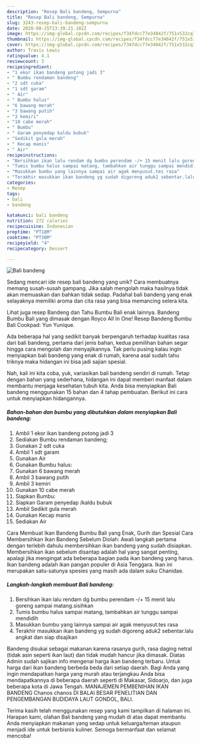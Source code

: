```yaml
---
description: "Resep Bali bandeng, Sempurna"
title: "Resep Bali bandeng, Sempurna"
slug: 3243-resep-bali-bandeng-sempurna
date: 2020-08-25T13:39:21.102Z
image: https://img-global.cpcdn.com/recipes/f34fdcc77e34842f/751x532cq70/bali-bandeng-foto-resep-utama.jpg
thumbnail: https://img-global.cpcdn.com/recipes/f34fdcc77e34842f/751x532cq70/bali-bandeng-foto-resep-utama.jpg
cover: https://img-global.cpcdn.com/recipes/f34fdcc77e34842f/751x532cq70/bali-bandeng-foto-resep-utama.jpg
author: Travis Lewis
ratingvalue: 4.1
reviewcount: 3
recipeingredient:
- "1 ekor ikan bandeng potong jadi 3"
- " Bumbu rendaman bandeng"
- "2 sdt cuka"
- "1 sdt garam"
- " Air"
- " Bumbu halus"
- "6 bawang merah"
- "3 bawang putih"
- "3 kemiri"
- "10 cabe merah"
- " Bumbu"
- " Garam penyedap kaldu bubuk"
- "Sedikit gula merah"
- " Kecap manis"
- " Air"
recipeinstructions:
- "Bersihkan ikan lalu rendam dg bumbu perendam -/+ 15 menit lalu goreng sampai matang.sisihkan"
- "Tumis bumbu halus sampai matang, tambahkan air tunggu sampai mendidih"
- "Masukkan bumbu yang lainnya sampai air agak menyusut.tes rasa"
- "Terakhir masukkan ikan bandeng yg sudah digoreng aduk2 sebentar.lalu angkat dan siap disajikan"
categories:
- Resep
tags:
- bali
- bandeng

katakunci: bali bandeng 
nutrition: 272 calories
recipecuisine: Indonesian
preptime: "PT18M"
cooktime: "PT30M"
recipeyield: "4"
recipecategory: Dessert

---
```



![Bali bandeng](https://img-global.cpcdn.com/recipes/f34fdcc77e34842f/751x532cq70/bali-bandeng-foto-resep-utama.jpg)

Sedang mencari ide resep bali bandeng yang unik? Cara membuatnya memang susah-susah gampang. Jika salah mengolah maka hasilnya tidak akan memuaskan dan bahkan tidak sedap. Padahal bali bandeng yang enak selayaknya memiliki aroma dan cita rasa yang bisa memancing selera kita.

Lihat juga resep Bandeng dan Tahu Bumbu Bali enak lainnya. Bandeng Bumbu Bali yang dimasak dengan Royco All In One! Resep Bandeng Bumbu Bali Cookpad: Yun Yunique.

Ada beberapa hal yang sedikit banyak berpengaruh terhadap kualitas rasa dari bali bandeng, pertama dari jenis bahan, kedua pemilihan bahan segar hingga cara mengolah dan menyajikannya. Tak perlu pusing kalau ingin menyiapkan bali bandeng yang enak di rumah, karena asal sudah tahu triknya maka hidangan ini bisa jadi sajian spesial.


Nah, kali ini kita coba, yuk, variasikan bali bandeng sendiri di rumah. Tetap dengan bahan yang sederhana, hidangan ini dapat memberi manfaat dalam membantu menjaga kesehatan tubuh kita. Anda bisa menyiapkan Bali bandeng menggunakan 15 bahan dan 4 tahap pembuatan. Berikut ini cara untuk menyiapkan hidangannya.

<!--inarticleads1-->

##### Bahan-bahan dan bumbu yang dibutuhkan dalam menyiapkan Bali bandeng:

1. Ambil 1 ekor ikan bandeng potong jadi 3
1. Sediakan  Bumbu rendaman bandeng;
1. Gunakan 2 sdt cuka
1. Ambil 1 sdt garam
1. Gunakan  Air
1. Gunakan  Bumbu halus:
1. Gunakan 6 bawang merah
1. Ambil 3 bawang putih
1. Ambil 3 kemiri
1. Gunakan 10 cabe merah
1. Siapkan  Bumbu:
1. Siapkan  Garam penyedap /kaldu bubuk
1. Ambil Sedikit gula merah
1. Gunakan  Kecap manis
1. Sediakan  Air


Cara Membuat Ikan Bandeng Bumbu Bali yang Enak, Gurih dan Spesial Cara Membersihkan Ikan Bandeng Sebelum Diolah: Awali langkah pertama dengan terlebih dahulu membersihkan ikan bandeng yang sudah disiapkan. Membersihkan ikan sebelum disantap adalah hal yang sangat penting, apalagi jika mengingat ada beberapa bagian pada ikan bandeng yang harus. Ikan bandeng adalah ikan pangan populer di Asia Tenggara. Ikan ini merupakan satu-satunya spesies yang masih ada dalam suku Chanidae. 

<!--inarticleads2-->

##### Langkah-langkah membuat Bali bandeng:

1. Bersihkan ikan lalu rendam dg bumbu perendam -/+ 15 menit lalu goreng sampai matang.sisihkan
1. Tumis bumbu halus sampai matang, tambahkan air tunggu sampai mendidih
1. Masukkan bumbu yang lainnya sampai air agak menyusut.tes rasa
1. Terakhir masukkan ikan bandeng yg sudah digoreng aduk2 sebentar.lalu angkat dan siap disajikan


Bandeng disukai sebagai makanan karena rasanya gurih, rasa daging netral (tidak asin seperti ikan laut) dan tidak mudah hancur jika dimasak. Diatas Admin sudah sajikan info mengenai harga ikan bandeng terbaru. Untuk harga dari ikan bandeng berbeda beda dari setiap daerah. Bagi Anda yang ingin mendapatkan harga yang murah atau terjangkau Anda bisa mendapatkannya di beberapa daerah seperti di Makasar, Sidoarjo, dan juga beberapa kota di Jawa Tengah. MANAJEMEN PEMBENIHAN IKAN BANDENG Chanos chanos DI BALAI BESAR PENELITIAN DAN PENGEMBANGAN BUDIDAYA LAUT GONDOL, BALI. 

Terima kasih telah menggunakan resep yang kami tampilkan di halaman ini. Harapan kami, olahan Bali bandeng yang mudah di atas dapat membantu Anda menyiapkan makanan yang sedap untuk keluarga/teman ataupun menjadi ide untuk berbisnis kuliner. Semoga bermanfaat dan selamat mencoba!

